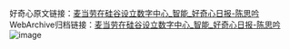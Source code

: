 好奇心原文链接：[麦当劳在硅谷设立数字中心_智能_好奇心日报-陈思吟](https://www.qdaily.com/articles/1053.html)
WebArchive归档链接：[麦当劳在硅谷设立数字中心_智能_好奇心日报-陈思吟](http://web.archive.org/web/20170725210521/http://www.qdaily.com/articles/1053.html)
![image](http://ww3.sinaimg.cn/large/007d5XDply1g3v4a9t27jj30u02eee67)